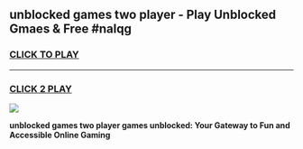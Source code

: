 
## unblocked games two player - Play Unblocked Gmaes & Free #nalqg
<h3>
<a href="https://news.freeplayer.one?title=unblocked_games_two_player&ref=26F">CLICK TO PLAY</a></h3>
<hr>

<h3>
<a href="https://news.freeplayer.one?title=unblocked_games_two_player&ref=26F">CLICK 2 PLAY</a>
  
</h3>

<a href="https://news.freeplayer.one?title=unblocked_games_two_player&ref=26F/"><img src="https://clearcache.store/games.png"></a>


**unblocked games two player games unblocked: Your Gateway to Fun and Accessible Online Gaming**
